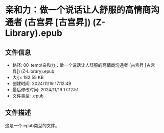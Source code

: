 ﻿# 亲和力：做一个说话让人舒服的高情商沟通者 (古宫昇 [古宫昇]) (Z-Library).epub

## 文件信息
- 路径: 00-temp\亲和力：做一个说话让人舒服的高情商沟通者 (古宫昇 [古宫昇]) (Z-Library).epub
- 大小: 182.55 KB
- 创建时间: 2024/11/19 17:12:49
- 最后修改时间: 2024/11/19 17:12:51
- 文件类型: .epub

## 文件描述
这是一个.epub类型的文件。

